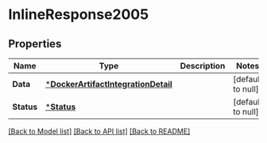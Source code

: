# InlineResponse2005

## Properties
Name | Type | Description | Notes
------------ | ------------- | ------------- | -------------
**Data** | [***DockerArtifactIntegrationDetail**](DockerArtifactIntegrationDetail.md) |  | [default to null]
**Status** | [***Status**](Status.md) |  | [default to null]

[[Back to Model list]](../README.md#documentation-for-models) [[Back to API list]](../README.md#documentation-for-api-endpoints) [[Back to README]](../README.md)

